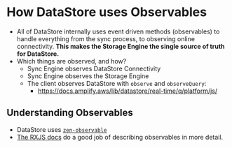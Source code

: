 # How DataStore uses Observables
- All of DataStore internally uses event driven methods (observables) to handle everything from the sync process, to observing online connectivity. **This makes the Storage Engine the single source of truth for DataStore.**
- Which things are observed, and how?
	- Sync Engine observes DataStore Connectivity 
	- Sync Engine observes the Storage Engine 
    - The client observes DataStore with `observe` and `observeQuery`:
		- https://docs.amplify.aws/lib/datastore/real-time/q/platform/js/

## Understanding Observables
- DataStore uses [`zen-observable`](https://github.com/zenparsing/zen-observable)
- [The RXJS docs](https://rxjs.dev/guide/observable) do a good job of describing observables in more detail.
